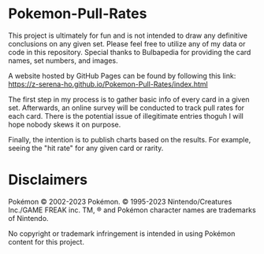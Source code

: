 # Pokemon-Pull-Rates
This project is ultimately for fun and is not intended to draw any definitive conclusions on any given set. Please feel free to utilize any of my data or code in this repository. Special thanks to Bulbapedia for providing the card names, set numbers, and images.

A website hosted by GitHub Pages can be found by following this link: https://z-serena-ho.github.io/Pokemon-Pull-Rates/index.html

The first step in my process is to gather basic info of every card in a given set. Afterwards, an online survey will be conducted to track pull rates for each card. There is the potential issue of illegitimate entries thoguh I will hope nobody skews it on purpose.

Finally, the intention is to publish charts based on the results. For example, seeing the "hit rate" for any given card or rarity.

# Disclaimers
Pokémon © 2002-2023 Pokémon. © 1995-2023 Nintendo/Creatures Inc./GAME FREAK inc. TM, ® and Pokémon character names are trademarks of Nintendo.

No copyright or trademark infringement is intended in using Pokémon content for this project.